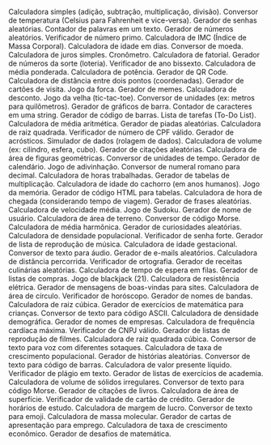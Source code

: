 Calculadora simples (adição, subtração, multiplicação, divisão).
Conversor de temperatura (Celsius para Fahrenheit e vice-versa).
Gerador de senhas aleatórias.
Contador de palavras em um texto.
Gerador de números aleatórios.
Verificador de número primo.
Calculadora de IMC (Índice de Massa Corporal).
Calculadora de idade em dias.
Conversor de moeda.
Calculadora de juros simples.
Cronômetro.
Calculadora de fatorial.
Gerador de números da sorte (loteria).
Verificador de ano bissexto.
Calculadora de média ponderada.
Calculadora de potência.
Gerador de QR Code.
Calculadora de distância entre dois pontos (coordenadas).
Gerador de cartões de visita.
Jogo da forca.
Gerador de memes.
Calculadora de desconto.
Jogo da velha (tic-tac-toe).
Conversor de unidades (ex: metros para quilômetros).
Gerador de gráficos de barra.
Contador de caracteres em uma string.
Gerador de código de barras.
Lista de tarefas (To-Do List).
Calculadora de média aritmética.
Gerador de piadas aleatórias.
Calculadora de raiz quadrada.
Verificador de número de CPF válido.
Gerador de acrósticos.
Simulador de dados (rolagem de dados).
Calculadora de volume (ex: cilindro, esfera, cubo).
Gerador de citações aleatórias.
Calculadora de área de figuras geométricas.
Conversor de unidades de tempo.
Gerador de calendário.
Jogo de adivinhação.
Conversor de numeral romano para decimal.
Calculadora de horas trabalhadas.
Gerador de tabelas de multiplicação.
Calculadora de idade do cachorro (em anos humanos).
Jogo da memória.
Gerador de código HTML para tabelas.
Calculadora de hora de chegada (considerando tempo de viagem).
Gerador de frases aleatórias.
Calculadora de velocidade média.
Jogo de Sudoku.
Gerador de nome de usuário.
Calculadora de área de terreno.
Conversor de código Morse.
Calculadora de média harmônica.
Gerador de curiosidades aleatórias.
Calculadora de densidade populacional.
Verificador de senha forte.
Gerador de lista de reprodução de música.
Calculadora de idade gestacional.
Conversor de texto para áudio.
Gerador de e-mails aleatórios.
Calculadora de distância percorrida.
Verificador de ortografia.
Gerador de receitas culinárias aleatórias.
Calculadora de tempo de espera em filas.
Gerador de listas de compras.
Jogo de blackjack (21).
Calculadora de resistência elétrica.
Gerador de mensagens de boas-vindas para sites.
Calculadora de área de círculo.
Verificador de horóscopo.
Gerador de nomes de bandas.
Calculadora de raiz cúbica.
Gerador de exercícios de matemática para crianças.
Conversor de texto para código ASCII.
Calculadora de densidade demográfica.
Gerador de nomes de empresas.
Calculadora de frequência cardíaca máxima.
Verificador de CNPJ válido.
Gerador de listas de reprodução de filmes.
Calculadora de raiz quadrada cúbica.
Conversor de texto para voz com diferentes sotaques.
Calculadora de taxa de crescimento populacional.
Gerador de histórias aleatórias.
Conversor de texto para código de barras.
Calculadora de valor presente líquido.
Verificador de plágio em texto.
Gerador de listas de exercícios de academia.
Calculadora de volume de sólidos irregulares.
Conversor de texto para código Morse.
Gerador de citações de livros.
Calculadora de área de superfície.
Verificador de validade de cartão de crédito.
Gerador de horários de estudo.
Calculadora de margem de lucro.
Conversor de texto para emoji.
Calculadora de massa molecular.
Gerador de cartas de apresentação para emprego.
Calculadora de taxa de crescimento econômico.
Gerador de desafios de matemática.
